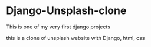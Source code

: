 # Django-Unsplash-clone
This is one of my very first django projects  


this is a clone of unsplash website with Django, html, css
